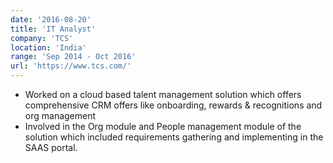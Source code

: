 ```yaml
---
date: '2016-08-20'
title: 'IT Analyst'
company: 'TCS'
location: 'India'
range: 'Sep 2014 - Oct 2016'
url: 'https://www.tcs.com/'
---
```


- Worked on a cloud based talent management solution which offers comprehensive CRM offers like onboarding, rewards & recognitions and org management
- Involved in the Org module and People management module of the solution which included requirements gathering and implementing in the SAAS portal.

